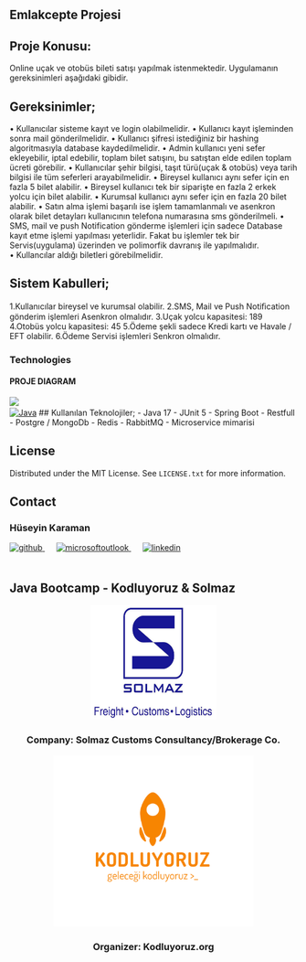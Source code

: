 <!-- ABOUT THE PROJECT -->
## Emlakcepte Projesi

## Proje Konusu:
Online uçak ve otobüs bileti satışı yapılmak istenmektedir. Uygulamanın gereksinimleri 
aşağıdaki gibidir. 


## Gereksinimler;
• Kullanıcılar sisteme kayıt ve login olabilmelidir. 
• Kullanıcı kayıt işleminden sonra mail gönderilmelidir. 
• Kullanıcı şifresi istediğiniz bir hashing algoritmasıyla database kaydedilmelidir. 
• Admin kullanıcı yeni sefer ekleyebilir, iptal edebilir, toplam bilet satışını, bu satıştan 
elde edilen toplam ücreti görebilir. 
• Kullanıcılar şehir bilgisi, taşıt türü(uçak & otobüs) veya tarih bilgisi ile tüm seferleri 
arayabilmelidir. 
• Bireysel kullanıcı aynı sefer için en fazla 5 bilet alabilir. 
• Bireysel kullanıcı tek bir siparişte en fazla 2 erkek yolcu için bilet alabilir. 
• Kurumsal kullanıcı aynı sefer için en fazla 20 bilet alabilir. 
• Satın alma işlemi başarılı ise işlem tamamlanmalı ve asenkron olarak bilet detayları 
kullanıcının telefona numarasına sms gönderilmeli. 
• SMS, mail ve push Notification gönderme işlemleri için sadece Database kayıt etme 
işlemi yapılması yeterlidir. Fakat bu işlemler tek bir Servis(uygulama) üzerinden ve 
polimorfik davranış ile yapılmalıdır.  
• Kullancılar aldığı biletleri görebilmelidir.  

## Sistem Kabulleri;
1.Kullanıcılar bireysel ve kurumsal olabilir.
2.SMS, Mail ve Push Notiﬁcation gönderim işlemleri Asenkron olmalıdır.
3.Uçak yolcu kapasitesi: 189
4.Otobüs yolcu kapasitesi: 45
5.Ödeme şekli sadece Kredi kartı ve Havale / EFT olabilir.
6.Ödeme Servisi işlemleri Senkron olmalıdır.




<!-- TECHNOLOGIES -->
### Technologies
<h4>PROJE DIAGRAM </h4>
<a href="#"><img src="images/architectural_approach.png"/></a>
<br/>
<a href="https://www.java.com/" target="_blank"><img src="outputImages/logos/java.svg" alt="Java" height="80" /></a>  
## Kullanılan Teknolojiler;
- Java 17
- JUnit 5
- Spring Boot
- Restfull
- Postgre / MongoDb
- Redis
- RabbitMQ
- Microservice mimarisi
 

<!-- LICENSE -->
## License

Distributed under the MIT License. See `LICENSE.txt` for more information.




<!-- CONTACT -->
## Contact

### Hüseyin Karaman

<a href="https://github.com/" target="_blank">
<img  src=https://img.shields.io/badge/github-%2324292e.svg?&style=for-the-badge&logo=github&logoColor=white alt=github style="margin-bottom: 20px;" />
</a>
<a href = "mailto: @outlook.com?subject = Feedback&body = Message">
<img src=https://img.shields.io/badge/send-email-email?&style=for-the-badge&logo=microsoftoutlook&color=CD5C5C alt=microsoftoutlook style="margin-bottom: 20px; margin-left:20px" />
</a>
<a href="https://linkedin.com/in/" target="_blank">
<img src=https://img.shields.io/badge/linkedin-%231E77B5.svg?&style=for-the-badge&logo=linkedin&logoColor=white alt=linkedin style="margin-bottom: 20px; margin-left:20px" />
</a>  


<!-- PROJECT-BOOTCAMP-PRACTICUM PART -->
<br />

## Java Bootcamp - Kodluyoruz & Solmaz
<div align="center">
  <a href="https://www.solmaz.com">
    <img src="img/logos/solmaz-logo.jpg" alt="Logo" width="220" height="200">
  </a>

<h3 align="center">Company: Solmaz Customs Consultancy/Brokerage Co.</h3>
</div>

<div align="center">
  <a href="https://kodluyoruz.org/tr/kodluyoruz/">
    <img src="img/logos/kodluyoruz-logo.png" alt="Logo" width="350" height="300">
  </a>
<h3 align="center">Organizer: Kodluyoruz.org</h3>
</div>


